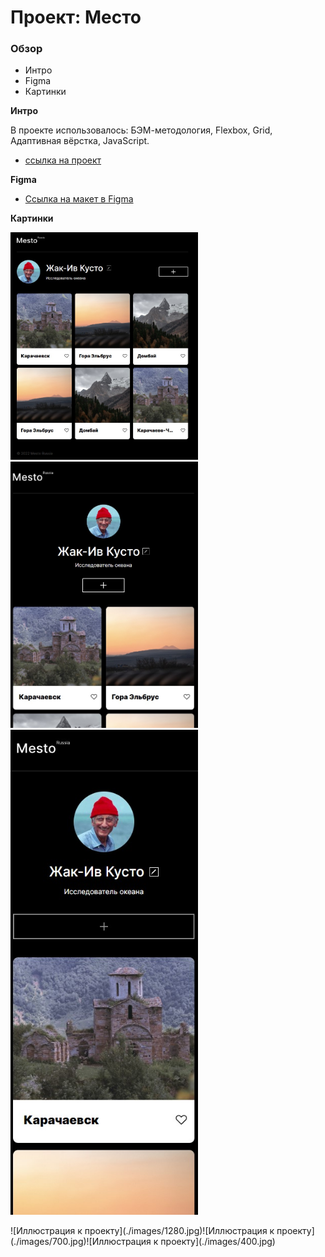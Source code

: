 # Проект: Место

### Обзор

- Интро
- Figma
- Картинки

**Интро**

В проекте использовалось: БЭМ-методология, Flexbox, Grid, Адаптивная вёрстка, JavaScript.

- [ссылка на проект](https://maxim-perepletchikov.github.io/mesto/)

**Figma**

- [Ссылка на макет в Figma](https://www.figma.com/file/2cn9N9jSkmxD84oJik7xL7/JavaScript.-Sprint-4?node-id=0%3A1)

**Картинки**

<p>
  <img src="./images/1280.jpg" width="300">
  <img src="./images/700.jpg" width="300">
  <img src="./images/400.jpg" width="300">
</p>
![Иллюстрация к проекту](./images/1280.jpg)![Иллюстрация к проекту](./images/700.jpg)![Иллюстрация к проекту](./images/400.jpg)
